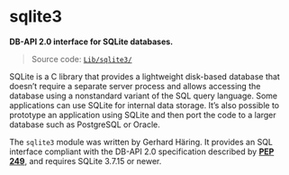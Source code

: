 # sqlite3

**DB-API 2.0 interface for SQLite databases.**

> Source code: [`Lib/sqlite3/`](https://github.com/python/cpython/tree/3.11/Lib/sqlite3/)

SQLite is a C library that provides a lightweight disk-based database that doesn’t require a separate server process and allows accessing the database using a nonstandard variant of the SQL query language. Some applications can use SQLite for internal data storage. It’s also possible to prototype an application using SQLite and then port the code to a larger database such as PostgreSQL or Oracle.

The `sqlite3` module was written by Gerhard Häring. It provides an SQL interface compliant with the DB-API 2.0 specification described by [**PEP 249**](https://peps.python.org/pep-0249/), and requires SQLite 3.7.15 or newer.